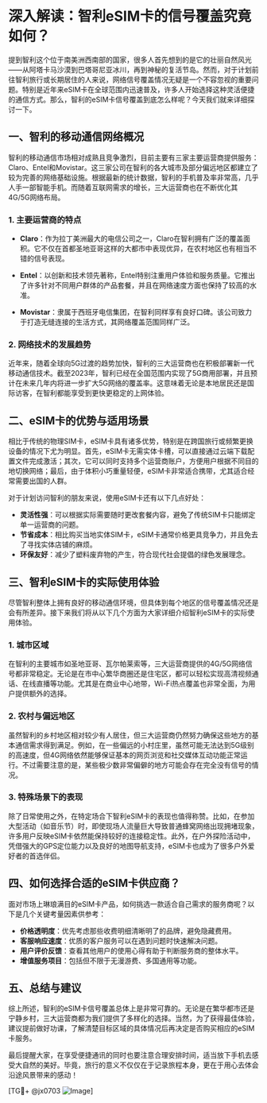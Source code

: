 # 深入解读：智利eSIM卡的信号覆盖究竟如何？

提到智利这个位于南美洲西南部的国家，很多人首先想到的是它的壮丽自然风光——从阿塔卡马沙漠到巴塔哥尼亚冰川，再到神秘的复活节岛。然而，对于计划前往智利旅行或长期居住的人来说，网络信号覆盖情况无疑是一个不容忽视的重要问题。特别是近年来eSIM卡在全球范围内迅速普及，许多人开始选择这种灵活便捷的通信方式。那么，智利的eSIM卡信号覆盖到底怎么样呢？今天我们就来详细探讨一下。

## 一、智利的移动通信网络概况

智利的移动通信市场相对成熟且竞争激烈，目前主要有三家主要运营商提供服务：Claro、Entel和Movistar。这三家公司在智利的各大城市及部分偏远地区都建立了较为完善的网络基础设施。根据最新的统计数据，智利的手机普及率非常高，几乎人手一部智能手机。而随着互联网需求的增长，三大运营商也在不断优化其4G/5G网络布局。

### 1. 主要运营商的特点

- **Claro**：作为拉丁美洲最大的电信公司之一，Claro在智利拥有广泛的覆盖面积。它不仅在首都圣地亚哥这样的大都市中表现优异，在农村地区也有相当不错的信号表现。
  
- **Entel**：以创新和技术领先著称，Entel特别注重用户体验和服务质量。它推出了许多针对不同用户群体的产品套餐，并且在网络速度方面也保持了较高的水准。

- **Movistar**：隶属于西班牙电信集团，在智利同样享有良好口碑。该公司致力于打造无缝连接的生活方式，其网络覆盖范围同样广泛。

### 2. 网络技术的发展趋势

近年来，随着全球向5G过渡的趋势加快，智利的三大运营商也在积极部署新一代移动通信技术。截至2023年，智利已经在全国范围内实现了5G商用部署，并且预计在未来几年内将进一步扩大5G网络的覆盖率。这意味着无论是本地居民还是国际访客，在智利都能享受到更快更稳定的上网体验。

## 二、eSIM卡的优势与适用场景

相比于传统的物理SIM卡，eSIM卡具有诸多优势，特别是在跨国旅行或频繁更换设备的情况下尤为明显。首先，eSIM卡无需实体卡槽，可以直接通过云端下载配置文件完成激活；其次，它可以同时支持多个运营商账户，方便用户根据不同目的地切换网络；最后，由于体积小巧重量轻便，eSIM卡非常适合携带，尤其适合经常需要出国的人群。

对于计划访问智利的朋友来说，使用eSIM卡还有以下几点好处：

- **灵活性强**：可以根据实际需要随时更改套餐内容，避免了传统SIM卡只能绑定单一运营商的问题。
- **节省成本**：相比购买当地实体SIM卡，eSIM卡通常价格更具竞争力，并且免去了寻找实体店铺的麻烦。
- **环保友好**：减少了塑料废弃物的产生，符合现代社会提倡的绿色发展理念。

## 三、智利eSIM卡的实际使用体验

尽管智利整体上拥有良好的移动通信环境，但具体到每个地区的信号覆盖情况还是会有所差异。接下来我们将从以下几个方面为大家详细介绍智利eSIM卡的实际使用体验。

### 1. 城市区域

在智利的主要城市如圣地亚哥、瓦尔帕莱索等，三大运营商提供的4G/5G网络信号都非常稳定。无论是在市中心繁华商圈还是住宅区，都可以轻松实现高清视频通话、在线直播等功能。尤其是在商业中心地带，Wi-Fi热点覆盖也非常全面，为用户提供额外的选择。

### 2. 农村与偏远地区

虽然智利的乡村地区相对较少有人居住，但三大运营商仍然努力确保这些地方的基本通信需求得到满足。例如，在一些偏远的小村庄里，虽然可能无法达到5G级别的高速度，但4G网络依然能够保证基本的网页浏览和社交媒体互动功能正常运行。不过需要注意的是，某些极少数非常偏僻的地方可能会存在完全没有信号的情况。

### 3. 特殊场景下的表现

除了日常使用之外，在特定场合下智利eSIM卡的表现也值得称赞。比如，在参加大型活动（如音乐节）时，即使现场人流量巨大导致普通蜂窝网络出现拥堵现象，许多用户反映eSIM卡依然能保持较好的连接稳定性。此外，在户外探险活动中，凭借强大的GPS定位能力以及良好的地图导航支持，eSIM卡也成为了很多户外爱好者的首选伴侣。

## 四、如何选择合适的eSIM卡供应商？

面对市场上琳琅满目的eSIM卡产品，如何挑选一款适合自己需求的服务商呢？以下是几个关键考量因素供参考：

- **价格透明度**：优先考虑那些收费明细清晰明了的品牌，避免隐藏费用。
- **客服响应速度**：优质的客户服务可以在遇到问题时快速解决问题。
- **用户评价反馈**：查看其他用户的使用心得有助于判断服务商的整体水平。
- **增值服务项目**：包括但不限于无漫游费、多国通用等功能。

## 五、总结与建议

综上所述，智利的eSIM卡信号覆盖总体上是非常可靠的。无论是在繁华都市还是宁静乡村，三大运营商都为我们提供了多样化的选择。当然，为了获得最佳体验，建议提前做好功课，了解清楚目标区域的具体情况后再决定是否购买相应的eSIM卡服务。

最后提醒大家，在享受便捷通讯的同时也要注意合理安排时间，适当放下手机去感受大自然的美好。毕竟，旅行的意义不仅仅在于记录旅程本身，更在于用心去体会沿途风景带来的感动！

[TG💪+ @jx0703 ![Image](https://github.com/user-attachments/assets/dbca1d08-cadb-493c-b0ec-ad6f7a83f270)]